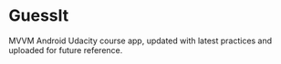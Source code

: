 # GuessIt
MVVM Android Udacity course app, updated with latest practices and uploaded for future reference.
